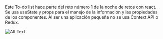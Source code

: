 Este To-do list hace parte del reto número 1 de la noche de retos con react.
Se usa useState y props para el manejo de la información y las propiedades de los componentes.
Al ser una aplicación pequeña no se usa Context API o Redux. 


![Alt Text](./demo.gif)